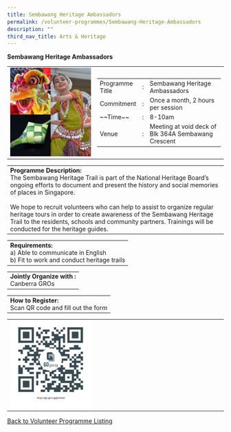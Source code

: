 ```yaml
---
title: Sembawang Heritage Ambassadors
permalink: /volunteer-programmes/Sembawang-Heritage-Ambassadors
description: ""
third_nav_title: Arts & Heritage
---
```

**Sembawang Heritage Ambassadors**

<table border="0" width="100%">
	<tr>
		<td width="40%">
			<img src="/images/Sembawang%20Heritage%20Ambasador.png" style="width=200px;height=auto;"/>
		</td>
		<td width="60%">
			<table border="0" width="100%">
				<tr>
					<td width="20%">
						Programme Title
					</td>
					<td width="5%">
						:
					</td>
					<td  width="75%">
						Sembawang Heritage Ambassadors
					</td>
				</tr>
				<tr>
					<td width="20%">
						Commitment
					</td>
					<td width="5%">
						:
					</td>
					<td  width="75%">
						Once a month, 2 hours per session
					</td>
				</tr>
				<tr>
					<td width="20%">
						~~Time~~
					</td>
					<td width="5%">
						:
					</td>
					<td  width="75%">
						8-10am
					</td>
				</tr>
				<tr>
					<td width="20%">
						Venue
					</td>
					<td width="5%">
						:
					</td>
					<td  width="75%">
						Meeting at void deck of Blk 364A Sembawang Crescent
					</td>
				</tr>
			</table>
		</td>
	</tr>
</table>

<table border="0" width="100%">
	<tr>
		<td>
			<b>Programme Description:</b><br>
			   The Sembawang Heritage Trail is part of the National Heritage Board’s ongoing efforts to document and present the history and social memories of places in Singapore.<br>
<br>We hope to recruit volunteers who can help to assist to organize regular heritage tours in order to create awareness of the Sembawang Heritage Trail to the residents, schools and community partners. Trainings will be conducted for the heritage guides. 
		</td>
	</tr>
</table>

<table border="0" width="100%">
	<tr>
		<td>
			<b>Requirements:</b><br>
			a) Able to communicate in English<br>
b) Fit to work and conduct heritage trails
		</td>
	</tr>
</table>

<table border="0" width="100%">
	<tr>
		<td>
			<b>Jointly Organize with :</b><br>Canberra GROs
			&nbsp;
		</td>
	</tr>
</table>

<table border="0" width="100%">
	<tr>
		<td>
			<b>How to Register:</b><br>
			Scan QR code and fill out the form<br>
		</td>
	</tr>
</table>

<table border="0" width="100%">
	<tr>
		<td width="40%">
			<img src="/images/Sembawang%20Heritage%20Ambassadors-QR.png" style="width=200px;height=auto;"/>
		</td>
		<td>
			&nbsp;
		</td>
	</tr>
	</table>
	
<a href="/volunteer-programmes/Programmes">
	Back to Volunteer Programme Listing
	</a>